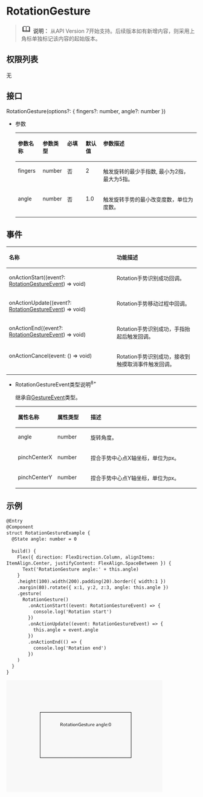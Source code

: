 # RotationGesture<a name="ZH-CN_TOPIC_0000001192595172"></a>

>![](../../public_sys-resources/icon-note.gif) **说明：** 
>从API Version 7开始支持。后续版本如有新增内容，则采用上角标单独标记该内容的起始版本。

## 权限列表<a name="section781125411508"></a>

无

## 接口<a name="section46581530142116"></a>

RotationGesture\(options?: \{ fingers?: number, angle?: number \}\)

-   参数

    <table><thead align="left"><tr><th class="cellrowborder" valign="top" width="13.639999999999999%" id="mcps1.1.6.1.1"><p>参数名称</p>
    </th>
    <th class="cellrowborder" valign="top" width="13.11%" id="mcps1.1.6.1.2"><p>参数类型</p>
    </th>
    <th class="cellrowborder" valign="top" width="10.27%" id="mcps1.1.6.1.3"><p>必填</p>
    </th>
    <th class="cellrowborder" valign="top" width="9.64%" id="mcps1.1.6.1.4"><p>默认值</p>
    </th>
    <th class="cellrowborder" valign="top" width="53.339999999999996%" id="mcps1.1.6.1.5"><p>参数描述</p>
    </th>
    </tr>
    </thead>
    <tbody><tr><td class="cellrowborder" valign="top" width="13.639999999999999%" headers="mcps1.1.6.1.1 "><p>fingers</p>
    </td>
    <td class="cellrowborder" valign="top" width="13.11%" headers="mcps1.1.6.1.2 "><p>number</p>
    </td>
    <td class="cellrowborder" valign="top" width="10.27%" headers="mcps1.1.6.1.3 "><p>否</p>
    </td>
    <td class="cellrowborder" valign="top" width="9.64%" headers="mcps1.1.6.1.4 "><p>2</p>
    </td>
    <td class="cellrowborder" valign="top" width="53.339999999999996%" headers="mcps1.1.6.1.5 "><p>触发旋转的最少手指数, 最小为2指，最大为5指。</p>
    </td>
    </tr>
    <tr><td class="cellrowborder" valign="top" width="13.639999999999999%" headers="mcps1.1.6.1.1 "><p>angle</p>
    </td>
    <td class="cellrowborder" valign="top" width="13.11%" headers="mcps1.1.6.1.2 "><p>number</p>
    </td>
    <td class="cellrowborder" valign="top" width="10.27%" headers="mcps1.1.6.1.3 "><p>否</p>
    </td>
    <td class="cellrowborder" valign="top" width="9.64%" headers="mcps1.1.6.1.4 "><p>1.0</p>
    </td>
    <td class="cellrowborder" valign="top" width="53.339999999999996%" headers="mcps1.1.6.1.5 "><p>触发旋转手势的最小改变度数，单位为度数。</p>
    </td>
    </tr>
    </tbody>
    </table>


## 事件<a name="section171844635610"></a>

<table><thead align="left"><tr><th class="cellrowborder" colspan="2" valign="top" id="mcps1.1.4.1.1"><p>名称</p>
</th>
<th class="cellrowborder" valign="top" id="mcps1.1.4.1.2"><p>功能描述</p>
</th>
</tr>
</thead>
<tbody><tr><td class="cellrowborder" colspan="2" valign="top" headers="mcps1.1.4.1.1 "><p>onActionStart((event?: <a href="#li21621335144710">RotationGestureEvent</a>) =&gt; void)</p>
</td>
<td class="cellrowborder" valign="top" headers="mcps1.1.4.1.2 "><p>Rotation手势识别成功回调。</p>
</td>
</tr>
<tr><td class="cellrowborder" colspan="2" valign="top" headers="mcps1.1.4.1.1 "><p>onActionUpdate((event?: <a href="#li21621335144710">RotationGestureEvent</a>) =&gt; void)</p>
</td>
<td class="cellrowborder" valign="top" headers="mcps1.1.4.1.2 "><p>Rotation手势移动过程中回调。</p>
</td>
</tr>
<tr><td class="cellrowborder" colspan="2" valign="top" headers="mcps1.1.4.1.1 "><p>onActionEnd((event?: <a href="#li21621335144710">RotationGestureEvent</a>) =&gt; void)</p>
</td>
<td class="cellrowborder" valign="top" headers="mcps1.1.4.1.2 "><p>Rotation手势识别成功，手指抬起后触发回调。</p>
</td>
</tr>
<tr><td class="cellrowborder" colspan="2" valign="top" headers="mcps1.1.4.1.1 "><p>onActionCancel(event: () =&gt; void)</p>
</td>
<td class="cellrowborder" valign="top" headers="mcps1.1.4.1.2 "><p>Rotation手势识别成功，接收到触摸取消事件触发回调。</p>
</td>
</tr>
</tbody>
</table>

-   <a name="li21621335144710"></a>RotationGestureEvent类型说明<sup>8+</sup>

    继承自[GestureEvent](ts-gesture-settings.md#table290mcpsimp)类型。

    <table><thead align="left"><tr><th class="cellrowborder" valign="top" width="20.09%" id="mcps1.1.4.1.1"><p>属性名称</p>
    </th>
    <th class="cellrowborder" valign="top" width="18.41%" id="mcps1.1.4.1.2"><p>属性类型</p>
    </th>
    <th class="cellrowborder" valign="top" width="61.5%" id="mcps1.1.4.1.3"><p>描述</p>
    </th>
    </tr>
    </thead>
    <tbody><tr><td class="cellrowborder" valign="top" width="20.09%" headers="mcps1.1.4.1.1 "><p>angle</p>
    </td>
    <td class="cellrowborder" valign="top" width="18.41%" headers="mcps1.1.4.1.2 "><p>number</p>
    </td>
    <td class="cellrowborder" valign="top" width="61.5%" headers="mcps1.1.4.1.3 "><p>旋转角度。</p>
    </td>
    </tr>
    <tr><td class="cellrowborder" valign="top" width="20.09%" headers="mcps1.1.4.1.1 "><p>pinchCenterX</p>
    </td>
    <td class="cellrowborder" valign="top" width="18.41%" headers="mcps1.1.4.1.2 "><p>number</p>
    </td>
    <td class="cellrowborder" valign="top" width="61.5%" headers="mcps1.1.4.1.3 "><p>捏合手势中心点X轴坐标，单位为px。</p>
    </td>
    </tr>
    <tr><td class="cellrowborder" valign="top" width="20.09%" headers="mcps1.1.4.1.1 "><p>pinchCenterY</p>
    </td>
    <td class="cellrowborder" valign="top" width="18.41%" headers="mcps1.1.4.1.2 "><p>number</p>
    </td>
    <td class="cellrowborder" valign="top" width="61.5%" headers="mcps1.1.4.1.3 "><p>捏合手势中心点Y轴坐标，单位为px。</p>
    </td>
    </tr>
    </tbody>
    </table>


## 示例<a name="section16900453182718"></a>

```
@Entry
@Component
struct RotationGestureExample {
  @State angle: number = 0

  build() {
    Flex({ direction: FlexDirection.Column, alignItems: ItemAlign.Center, justifyContent: FlexAlign.SpaceBetween }) {
      Text('RotationGesture angle:' + this.angle)
    }
    .height(100).width(200).padding(20).border({ width:1 })
    .margin(80).rotate({ x:1, y:2, z:3, angle: this.angle })
    .gesture(
      RotationGesture()
        .onActionStart((event: RotationGestureEvent) => {
          console.log('Rotation start')
        })
        .onActionUpdate((event: RotationGestureEvent) => {
          this.angle = event.angle
        })
        .onActionEnd(() => {
          console.log('Rotation end')
        })
    )
  }
}
```

![](figures/RotationGesture.gif)


